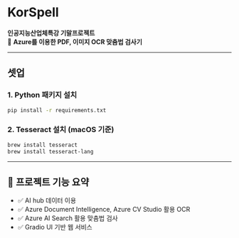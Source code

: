 # KorSpell

**인공지능산업체특강 기말프로젝트**  
📘 **Azure를 이용한 PDF, 이미지 OCR 맞춤법 검사기**

---

## 셋업

### 1. Python 패키지 설치

```bash
pip install -r requirements.txt
```

### 2. Tesseract 설치 (macOS 기준)

```bash
brew install tesseract
brew install tesseract-lang
```

---

## 📁 프로젝트 기능 요약

- ✅ AI hub 데이터 이용
- ✅ Azure Document Intelligence, Azure CV Studio 활용 OCR
- ✅ Azure AI Search 활용 맞춤법 검사
- ✅ Gradio UI 기반 웹 서비스